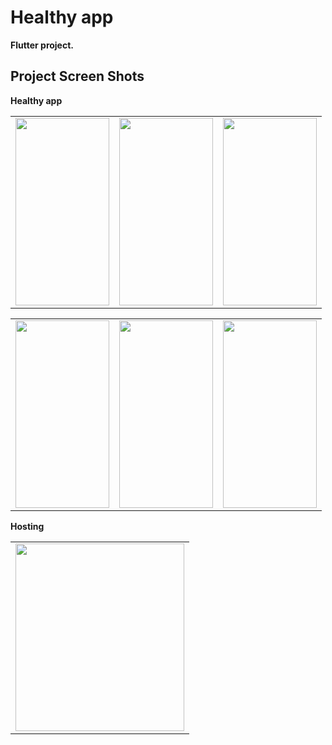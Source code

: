 # Healthy app

 **Flutter project.**

## Project Screen Shots


**Healthy app**
<table>
  <tr>
    <td><img src="https://github.com/MohamedAliMostafa/simple_Healthy_App/assets/132190049/c32e4074-326a-47e2-8757-794ebe933598" width=150 height=300></td>
    <td><img src="https://github.com/MohamedAliMostafa/simple_Healthy_App/assets/132190049/ec7b0cd1-4b79-4642-b4a3-35abb456a268" width=150 height=300></td>
    <td><img src="https://github.com/MohamedAliMostafa/simple_Healthy_App/assets/132190049/0a867adb-5c0e-4792-96cf-2167096a61c8" width=150 height=300></td>
  </tr>
 </table>
 
 <table>
  <tr>
    <td><img src="https://github.com/MohamedAliMostafa/simple_Healthy_App/assets/132190049/68d34f93-a1aa-4285-995c-4d30bea0cdab" width=150 height=300></td>
    <td><img src="https://github.com/MohamedAliMostafa/simple_Healthy_App/assets/132190049/3d1a472a-a9f2-4026-94f8-77e17bdb9b28" width=150 height=300></td>
    <td><img src="https://github.com/MohamedAliMostafa/simple_Healthy_App/assets/132190049/c8d999b1-ff58-401d-856b-b0e398e714d5" width=150 height=300></td>
  </tr>
 </table>
 
 **Hosting**
 <table>
  <tr>
    <td><img src="https://github.com/MohamedAliMostafa/simple_Healthy_App/assets/132190049/e79a7b90-ce17-4609-92d0-baf1f26454c4" width=270 height=300></td>
  </tr>
 </table>




